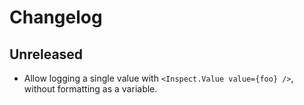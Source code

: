 # Changelog

## Unreleased
- Allow logging a single value with `<Inspect.Value value={foo} />`, without formatting as a variable.
